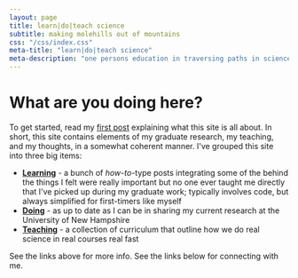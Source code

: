 ```yaml
---
layout: page
title: learn|do|teach science
subtitle: making molehills out of mountains
css: "/css/index.css"
meta-title: "learn|do|teach science"
meta-description: "one persons education in traversing paths in science"
---
```


# What are you doing here?

To get started, read my [first post](http://www.outermostlab.com/2017-09-26-beginning/) explaining what this site is all about. In short, this site contains elements of my graduate research, my teaching, and my thoughts, in a somewhat coherent manner. I've grouped this site into three big items:  

- [**Learning**](https://devonorourke.github.io/learning) - a bunch of _how-to_-type posts integrating some of the behind the things I felt were really important but no one ever taught me directly that I've picked up during my graduate work; typically involves code, but always simplified for first-timers like myself  
- [**Doing**](https://devonorourke.github.io/doing) - as up to date as I can be in sharing my current research at the University of New Hampshire  
- [**Teaching**](https://devonorourke.github.io/teaching) - a collection of curriculum that outline how we do real science in real courses real fast

See the links above for more info. See the links below for connecting with me.
